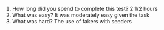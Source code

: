 1. How long did you spend to complete this test? 
2 1/2 hours
2. What was easy?
It was moderately easy given the task 
3. What was hard?
The use of fakers with seeders
